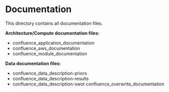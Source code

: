 # Documentation

This directory contains all documentation files.

**Architecture/Compute documentation files:**
- confluence_application_documentation
- confluence_aws_documentation
- confluence_module_documentation

**Data documentation files:**
- confluence_data_description-priors
- confluence_data_description-results
- confluence_data_description-swot
confluence_overwrite_documentation
